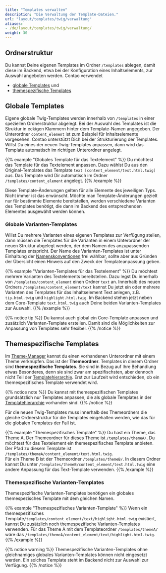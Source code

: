 ```yaml
---
title: "Templates verwalten"
description: "Die Verwaltung der Template-Dateien."
url: "layout/templates/twig/verwaltung"
aliases:
- /de/layout/templates/twig/verwaltung/
weight: 30
---
```


## Ordnerstruktur

Du kannst Deine eigenen Templates im Ordner `/templates` ablegen, damit diese im Backend, etwa bei der Konfiguration 
eines Inhaltselements, zur Auswahl angeboten werden. Contao verwendet
* [globale Templates](#globale-templates) und
* [themespezifische Templates](#themespezifische-templates)

## Globale Templates

Eigene globale Twig-Templates werden innerhalb von `/templates` in einer speziellen Ordnerstruktur abgelegt.
Bei der Auswahl des Templates ist die Struktur in eckigen Klammern hinter dem Template-Namen angegeben. Der Unterordner
`content_element` ist zum Beispiel für Inhaltselemente vorgesehen.
Contao unterstützt Dich bei der Strukturierung der Templates. Willst Du eines der neuen Twig-Templates anpassen, dann
wird das Template automatisch im richtigen Unterordner angelegt.

{{% example "Globales Template für das Textelement" %}}
Du möchtest das Template für das Textelement anpassen. Dazu wählst Du aus den Original-Templates das Template
`text [content_element/text.html.twig]` aus. Das Template wird Dir automatisch im Ordner `/templates/content_element`
angelegt.
{{% /example %}}

Diese Template-Änderungen gelten für alle Elemente des jeweiligen Typs. Nicht immer ist das erwünscht. Möchte man
Template-Änderungen gezielt nur für bestimmte Elemente bereitstellen, werden verschiedene Varianten des Templates
benötigt, die dann im Backend des entsprechenden Elementes ausgewählt werden können.

### Globale Varianten-Templates

Willst Du mehrere Varianten eines eigenen Templates zur Verfügung stellen, dann müssen die Templates für die Varianten
in einem Unterordner der neuen Struktur abgelegt werden, der dem Namen des anzupassenden Templates entspricht. Der Name
des Varianten-Templates ist unter Einhaltung der 
[Namenskonventionen](https://docs.contao.org/dev/framework/templates/creating-templates/#naming-convention) frei
wählbar, sollte aber aus Gründen der Übersicht einen Hinweis auf den Zweck der Templateanpassung geben.

{{% example "Varianten-Templates für das Textelement" %}}
Du möchtest mehrere Varianten des Textelements bereitstellen.
Dazu legst Du innerhalb von `/templates/content_element` einen Ordner `text` an. Innerhalb des neuen Ordners
`/templates/content_element/text` kannst Du jetzt ein oder mehrere Varianten des Templates für das Inhaltselement Text
anlegen, z.B. `tip.html.twig` und `highlight.html.twig`.
Im Backend stehen jetzt neben dem Core-Template `text.html.twig` auch Deine beiden Varianten-Templates zur Auswahl.
{{% /example %}}

{{% notice tip %}}
Du kannst auch global ein Core-Template anpassen und zusätzlich Varianten-Template erstellen.
Damit sind die Möglichkeiten zur Anpassung von Templates sehr flexibel.
{{% /notice %}}

## Themespezifische Templates

Im [Theme-Manager](../../../theme-manager/themes-verwalten) kannst du einen vorhandenen Unterordner mit einem
Theme verknüpfen. Das ist der **Themeordner**. Templates in diesem Ordner sind **themespezifische Templates**. Sie sind
in
Bezug auf Ihre Behandlung etwas Besonderes, denn sie sind zwar am spezifischsten, aber dennoch nicht Teil der
[Templatehierarchie](../wiederverwendung/#templatehierarchie). Erst zur Laufzeit wird entschieden, ob ein 
themespezifisches
Template verwendet wird.<br>

{{% notice note %}}
Du kannst mit themespezifischen Templates grundsätzlich nur Templates anpassen, die als globale Templates in der
[Templatehierarchie](../wiederverwendung/#templatehierarchie) vorhanden sind.
{{% /notice %}}

Für die neuen Twig-Templates muss innerhalb des Themeordners die gleiche Ordnerstruktur für die Templates eingehalten
werden, wie das für die globalen Templates der Fall ist.

{{% example "Themespezifisches Template" %}}
Du hast ein Theme, das Theme A. Der Themeordner für dieses Theme ist `/templates/themeA/`. Du möchtest für das
Textelement ein themespezifisches Template anbieten. Der Pfad zu diesem Template ist
`/templates/themeA/content_element/text.html.twig`.<br>
Für ein Theme B ist der Themeordner `/templates/themeB/`. In diesem Ordner kannst Du unter
`/templates/themeB/content_element/text.html.twig` eine andere Anpassung für das Text-Template verwenden.
{{% /example %}}

### Themespezifische Varianten-Templates

Themespezifische Varianten-Templates benötigen ein globales themespezisches Template mit dem gleichen Namen.

{{% example "Themespezifisches Varianten-Template" %}}
Wenn ein themespezifisches Template`/templates/content_element/text/highlight.html.twig` existiert,
kannst Du zusätzlich noch themespezifische Varianten-Templates verwenden. Für das Theme A mit dem Templateordner
`/templates/themeA/` wäre das `/templates/themeA/content_element/text/highlight.html.twig`.
{{% /example %}}

{{% notice warning %}}
Themespezifische Varianten-Templates ohne gleichnamiges globales Varianten-Templates können nicht eingesetzt
werden. Ein solches Template steht im Backend nicht zur Auswahl zur Verfügung.
{{% /notice %}}







